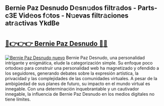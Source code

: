 ## Bernie Paz Desnudo D𝚎sn𝚞dos filtr𝚊dos - Parts-c3E Vid𝚎os f𝚘tos - N𝚞evas filtr𝚊ciones atr𝚊ctivas YkdBe

# <h2><a href="http://mb8w71.tromn.icu/?c=Bernie+Paz+Desnudo">🔗👉👉👉 Bernie Paz Desnudo 🔗🔗</a></h2>

[![Bernie Paz Desnudo nuevo](https://i.imgur.com/pEAQMta.gif)](http://mb8w71.tromn.icu/?c=Bernie+Paz+Desnudo)
Bernie Paz Desnudo, una personalidad intrigante y enigmática, elude la categorización simple. Su enfoque poco ortodoxo para construir una personalidad web ha magnetizado y ofendido a los seguidores, generando debates sobre la expresión artística, la privacidad y las complejidades de las comunidades virtuales. A pesar de la ambigüedad de sus planes de futuro, su impacto en el mundo virtual es innegable. Con una determinación inquebrantable y un cautivador innegable, la influencia de Bernie Paz Desnudo en los medios digitales no tiene límites.
